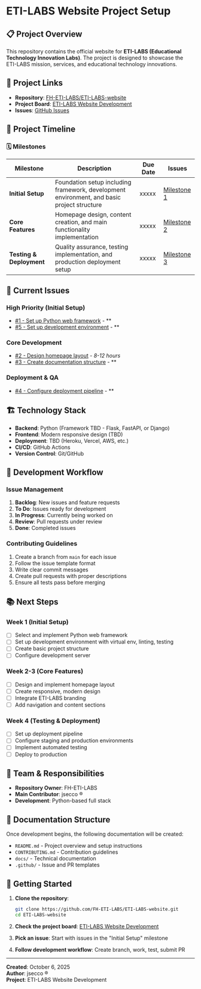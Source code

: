 # ETI-LABS Website Project Setup

## 📋 Project Overview

This repository contains the official website for **ETI-LABS (Educational Technology Innovation Labs)**. The project is designed to showcase the ETI-LABS mission, services, and educational technology innovations.

## 🚀 Project Links

- **Repository**: [FH-ETI-LABS/ETI-LABS-website](https://github.com/FH-ETI-LABS/ETI-LABS-website)
- **Project Board**: [ETI-LABS Website Development](https://github.com/users/FH-ETI-LABS/projects/1)
- **Issues**: [GitHub Issues](https://github.com/FH-ETI-LABS/ETI-LABS-website/issues)

## 📅 Project Timeline

### 🗓️ Milestones

| Milestone | Description | Due Date | Issues |
|-----------|-------------|----------|--------|
| **Initial Setup** | Foundation setup including framework, development environment, and basic project structure | xxxxx | [Milestone 1](https://github.com/FH-ETI-LABS/ETI-LABS-website/milestone/1) |
| **Core Features** | Homepage design, content creation, and main functionality implementation | xxxxx | [Milestone 2](https://github.com/FH-ETI-LABS/ETI-LABS-website/milestone/2) |
| **Testing & Deployment** | Quality assurance, testing implementation, and production deployment setup | xxxxx | [Milestone 3](https://github.com/FH-ETI-LABS/ETI-LABS-website/milestone/3) |

## 🎯 Current Issues

### High Priority (Initial Setup)
- [#1 - Set up Python web framework](https://github.com/FH-ETI-LABS/ETI-LABS-website/issues/1) - **
- [#5 - Set up development environment](https://github.com/FH-ETI-LABS/ETI-LABS-website/issues/5) - **

### Core Development 
- [#2 - Design homepage layout](https://github.com/FH-ETI-LABS/ETI-LABS-website/issues/2) - *8-12 hours*
- [#3 - Create documentation structure](https://github.com/FH-ETI-LABS/ETI-LABS-website/issues/3) - **

### Deployment & QA
- [#4 - Configure deployment pipeline](https://github.com/FH-ETI-LABS/ETI-LABS-website/issues/4) - **

## 🏗️ Technology Stack

- **Backend**: Python (Framework TBD - Flask, FastAPI, or Django)
- **Frontend**: Modern responsive design (TBD)
- **Deployment**: TBD (Heroku, Vercel, AWS, etc.)
- **CI/CD**: GitHub Actions
- **Version Control**: Git/GitHub

## 🔧 Development Workflow

### Issue Management
1. **Backlog**: New issues and feature requests
2. **To Do**: Issues ready for development
3. **In Progress**: Currently being worked on
4. **Review**: Pull requests under review
5. **Done**: Completed issues

### Contributing Guidelines
1. Create a branch from `main` for each issue
2. Follow the issue template format
3. Write clear commit messages
4. Create pull requests with proper descriptions
5. Ensure all tests pass before merging

## 📚 Next Steps

### Week 1 (Initial Setup)
- [ ] Select and implement Python web framework
- [ ] Set up development environment with virtual env, linting, testing
- [ ] Create basic project structure
- [ ] Configure development server

### Week 2-3 (Core Features)
- [ ] Design and implement homepage layout
- [ ] Create responsive, modern design
- [ ] Integrate ETI-LABS branding
- [ ] Add navigation and content sections

### Week 4 (Testing & Deployment)
- [ ] Set up deployment pipeline
- [ ] Configure staging and production environments
- [ ] Implement automated testing
- [ ] Deploy to production

## 👥 Team & Responsibilities

- **Repository Owner**: FH-ETI-LABS
- **Main Contributor**: jsecco ®
- **Development**: Python-based full stack

## 📖 Documentation Structure

Once development begins, the following documentation will be created:

- `README.md` - Project overview and setup instructions
- `CONTRIBUTING.md` - Contribution guidelines
- `docs/` - Technical documentation
- `.github/` - Issue and PR templates

## 🚦 Getting Started

1. **Clone the repository**:
   ```bash
   git clone https://github.com/FH-ETI-LABS/ETI-LABS-website.git
   cd ETI-LABS-website
   ```

2. **Check the project board**: [ETI-LABS Website Development](https://github.com/users/FH-ETI-LABS/projects/1)

3. **Pick an issue**: Start with issues in the "Initial Setup" milestone

4. **Follow development workflow**: Create branch, work, test, submit PR

---

**Created**: October 6, 2025  
**Author**: jsecco ®  
**Project**: ETI-LABS Website Development
